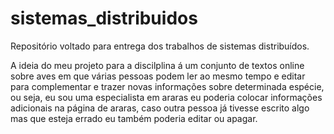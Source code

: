# sistemas_distribuidos
Repositório voltado para entrega dos trabalhos de sistemas distribuídos.

A ideia do meu projeto para a discilplina á um conjunto de textos online sobre aves em que várias pessoas podem ler ao mesmo tempo e editar para complementar e trazer novas informações sobre determinada espécie, ou seja, eu sou uma especialista em araras eu poderia colocar informações adicionais na página de araras, caso outra pessoa já tivesse escrito algo mas que esteja errado eu também poderia editar ou apagar. 
